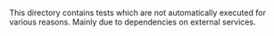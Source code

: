 This directory contains tests which are not automatically executed
for various reasons. Mainly due to dependencies on external services.